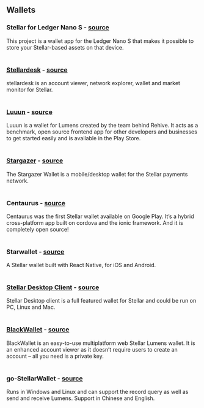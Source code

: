 ## Wallets

### Stellar for Ledger Nano S - [source](https://github.com/lenondupe/ledger-app-stellar)    
This project is a wallet app for the Ledger Nano S that makes it possible to store your Stellar-based assets on that device.   
&nbsp;

### [Stellardesk](https://stellardesk.org/) - [source](https://github.com/etale-cohomology/stellardesk)   
stellardesk is an account viewer, network explorer, wallet and market monitor for Stellar.  
&nbsp;

### [Luuun](http://luuun.com/) - [source](https://github.com/Luuun/wallet-react-native)   
Luuun is a wallet for Lumens created by the team behind Rehive. It acts as a benchmark, open source frontend app for other developers and businesses to get started easily and is available in the Play Store.  
&nbsp;

### [Stargazer](https://getstargazer.com/) - [source](https://github.com/johansten/stargazer)   
The Stargazer Wallet is a mobile/desktop wallet for the Stellar payments network.  
&nbsp;

### Centaurus - [source](https://github.com/TbLtzk/Centaurus)   
Centaurus was the first Stellar wallet available on Google Play. It’s a hybrid cross-platform app built on cordova and the ionic framework. And it is completely open source!  
&nbsp;

### Starwallet - [source](https://github.com/Proxiweb/starwallet)   
A Stellar wallet built with React Native, for iOS and Android.  
&nbsp;

### [Stellar Desktop Client](http://wallet.stellar.chat/) - [source](https://github.com/stellarchat/desktop-client)   
Stellar Desktop client is a full featured wallet for Stellar and could be run on PC, Linux and Mac.  
&nbsp;

### [BlackWallet](https://blackwallet.co/) - [source](https://github.com/orbit84/blackwallet)   
BlackWallet is an easy-to-use multiplatform web Stellar Lumens wallet. It is an enhanced account viewer as it doesn’t require users to create an account – all you need is a private key.   
&nbsp;

### go-StellarWallet - [source](https://github.com/jojopoper/go-StellarWallet)   
Runs in Windows and Linux and can support the record query as well as send and receive Lumens. Support in Chinese and English.  
&nbsp;
